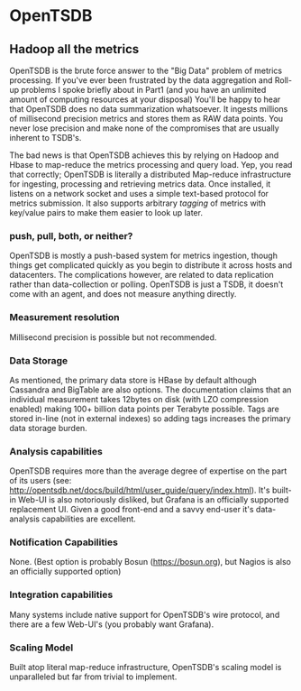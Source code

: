 # OpenTSDB

## Hadoop all the metrics

OpenTSDB is the brute force answer to the "Big Data" problem of metrics
processing. If you've ever been frustrated by the data aggregation and Roll-up
problems I spoke briefly about in Part1 (and you have an unlimited amount of
computing resources at your disposal) You'll be happy to hear that OpenTSDB does
no data summarization whatsoever. It ingests millions of millisecond precision
metrics and stores them as RAW data points. You never lose precision and
make none of the compromises that are usually inherent to TSDB's.

The bad news is that OpenTSDB achieves this by relying on Hadoop and Hbase to
map-reduce the metrics processing and query load. Yep, you read that correctly;
OpenTSDB is literally a distributed Map-reduce infrastructure for ingesting,
processing and retrieving metrics data. Once installed, it listens on a network
socket and uses a simple text-based protocol for metrics submission. It also
supports arbitrary *tagging* of metrics with key/value pairs to make them
easier to look up later.

### push, pull, both, or neither?
OpenTSDB is mostly a push-based system for metrics ingestion, though things get
complicated quickly as you begin to distribute it across hosts and datacenters.
The complications however, are related to data replication rather than
data-collection or polling. OpenTSDB is just a TSDB, it doesn't come with an
agent, and does not measure anything directly.

### Measurement resolution 
Millisecond precision is possible but not recommended.

### Data Storage 
As mentioned, the primary data store is HBase by default although Cassandra and
BigTable are also options. The documentation claims that an individual
measurement takes 12bytes on disk (with LZO compression enabled) making 100+
billion data points per Terabyte possible. Tags are stored in-line (not in
external indexes) so adding tags increases the primary data storage burden.

### Analysis capabilities
OpenTSDB requires more than the average degree of expertise on the part of its
users (see: http://opentsdb.net/docs/build/html/user_guide/query/index.html).
It's built-in Web-UI is also notoriously disliked, but Grafana is an officially
supported replacement UI. Given a good front-end and a savvy end-user it's
data-analysis capabilities are excellent.

### Notification Capabilities
None. (Best option is probably Bosun (https://bosun.org), but Nagios is also an
officially supported option)

### Integration capabilities
Many systems include native support for OpenTSDB's wire protocol, and there are
a few Web-UI's (you probably want Grafana).

### Scaling Model
Built atop literal map-reduce infrastructure, OpenTSDB's scaling model is
unparalleled but far from trivial to implement.
